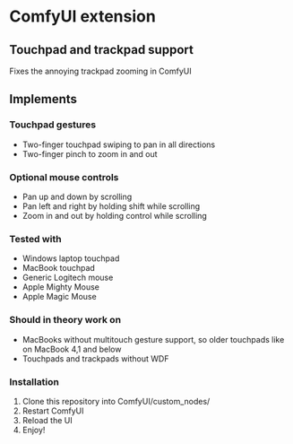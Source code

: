 # ComfyUI extension

## Touchpad and trackpad support

Fixes the annoying trackpad zooming in ComfyUI

## Implements

### Touchpad gestures

- Two-finger touchpad swiping to pan in all directions
- Two-finger pinch to zoom in and out

### Optional mouse controls

- Pan up and down by scrolling
- Pan left and right by holding shift while scrolling
- Zoom in and out by holding control while scrolling

### Tested with

- Windows laptop touchpad
- MacBook touchpad
- Generic Logitech mouse
- Apple Mighty Mouse
- Apple Magic Mouse

### Should in theory work on

- MacBooks without multitouch gesture support, so older touchpads like on MacBook 4,1 and below
- Touchpads and trackpads without WDF


### Installation

1. Clone this repository into ComfyUI/custom_nodes/
2. Restart ComfyUI
3. Reload the UI
4. Enjoy!
